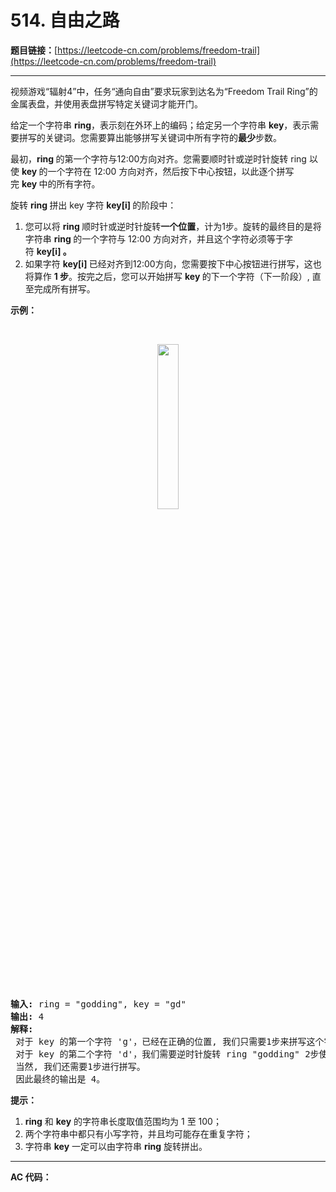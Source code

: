 # 514. 自由之路

**题目链接：**[https://leetcode-cn.com/problems/freedom-trail](https://leetcode-cn.com/problems/freedom-trail)

---

<div class="content__1Y2H">
 <div class="notranslate">
  <p>视频游戏“辐射4”中，任务“通向自由”要求玩家到达名为“Freedom Trail Ring”的金属表盘，并使用表盘拼写特定关键词才能开门。</p> 
  <p>给定一个字符串&nbsp;<strong>ring</strong>，表示刻在外环上的编码；给定另一个字符串&nbsp;<strong>key</strong>，表示需要拼写的关键词。您需要算出能够拼写关键词中所有字符的<strong>最少</strong>步数。</p> 
  <p>最初，<strong>ring&nbsp;</strong>的第一个字符与12:00方向对齐。您需要顺时针或逆时针旋转 ring 以使&nbsp;<strong>key&nbsp;</strong>的一个字符在 12:00 方向对齐，然后按下中心按钮，以此逐个拼写完&nbsp;<strong>key&nbsp;</strong>中的所有字符。</p> 
  <p>旋转&nbsp;<strong>ring&nbsp;</strong>拼出 key 字符&nbsp;<strong>key[i]&nbsp;</strong>的阶段中：</p> 
  <ol> 
   <li>您可以将&nbsp;<strong>ring&nbsp;</strong>顺时针或逆时针旋转<strong>一个位置</strong>，计为1步。旋转的最终目的是将字符串&nbsp;<strong>ring&nbsp;</strong>的一个字符与 12:00 方向对齐，并且这个字符必须等于字符&nbsp;<strong>key[i] 。</strong></li> 
   <li>如果字符&nbsp;<strong>key[i]&nbsp;</strong>已经对齐到12:00方向，您需要按下中心按钮进行拼写，这也将算作&nbsp;<strong>1 步</strong>。按完之后，您可以开始拼写&nbsp;<strong>key&nbsp;</strong>的下一个字符（下一阶段）, 直至完成所有拼写。</li> 
  </ol> 
  <p><strong>示例：</strong></p> 
  <p>&nbsp;</p> 
  <center>
   <img style="width: 26%;" src="../aliyun-lc-upload/uploads/2018/10/22/ring.jpg">
  </center> &nbsp; 
  <pre class="language-text"><strong>输入:</strong> ring = "godding", key = "gd"
<strong>输出:</strong> 4
<strong>解释:</strong>
 对于 key 的第一个字符 'g'，已经在正确的位置, 我们只需要1步来拼写这个字符。 
 对于 key 的第二个字符 'd'，我们需要逆时针旋转 ring "godding" 2步使它变成 "ddinggo"。
 当然, 我们还需要1步进行拼写。
 因此最终的输出是 4。
</pre> 
  <p><strong>提示：</strong></p> 
  <ol> 
   <li><strong>ring</strong> 和&nbsp;<strong>key</strong>&nbsp;的字符串长度取值范围均为&nbsp;1 至&nbsp;100；</li> 
   <li>两个字符串中都只有小写字符，并且均可能存在重复字符；</li> 
   <li>字符串&nbsp;<strong>key</strong>&nbsp;一定可以由字符串 <strong>ring</strong>&nbsp;旋转拼出。</li> 
  </ol>
 </div>
</div>

---

**AC 代码：**

```java

```